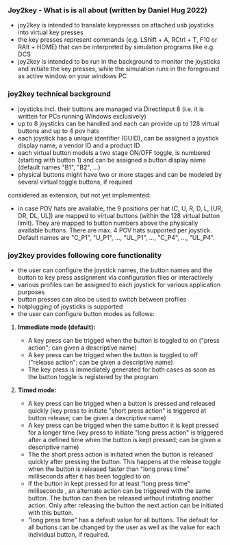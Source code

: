 ### Joy2key - What is is all about (written by Daniel Hug 2022)

- joy2key is intended to translate keypresses on attached usb joysticks into virtual key presses
- the key presses represent commands (e.g. LShift + A, RCtrl + T, F10 or RAlt + HOME) that can be interpreted by simulation programs like e.g. DCS
- joy2key is intended to be run in the background to monitor the joysticks and initiate the key presses, while the simulation runs in the foreground as active window on your windows PC

### joy2key technical background

- joysticks incl. their buttons are managed via DirectInput 8 (i.e. it is written for PCs running Windows exclusively)
- up to 8 joysticks can be handled and each can provide up to 128 virtual buttons and up to 4 pov hats
- each joystick has a unique identifier (GUID), can be assigned a joystick display name, a vendor ID and a product ID
- each virtual button models a two stage ON/OFF toggle, is numbered (starting with button 1) and can be assigned a button display name (default names "B1", "B2", ...)
- physical buttons might have two or more stages and can be modeled by several virtual toggle buttons, if required

considered as extension, but not yet implemented:

- in case POV hats are available, the 9 positions per hat (C, U, R, D, L, [UR, DR, DL, UL]) are mapped to virtual buttons (within the 128 virtual button limit). They are mapped to button numbers above the physically available buttons. There are max. 4 POV hats supported per joystick. Default names are "C_P1", "U_P1", ..., "UL_P1", ..., "C_P4", ..., "UL_P4".

### joy2key provides following core functionality

- the user can configure the joystick names, the button names and the button to key press assignment via configuration files or interactively
- various profiles can be assigned to each joystick for various application purposes
- button presses can also be used to switch between profiles
- hotplugging of joysticks is supported
- the user can configure button modes as follows:

1. **Immediate mode (default):**
    - A key press can be trigged when the button is toggled to on ("press action"; can given a descriptive name)
    - A key press can be trigged when the button is toggled to off ("release action"; can be given a descriptive name)
    - The key press is immediately generated for both cases as soon as the button toggle is registered by the program

2. **Timed mode:**
    - A key press can be trigged when a button is pressed and released quickly (key press to initiate "short press action" is triggered at button release; can be given a descriptive name)
    - A key press can be trigged when the same button it is kept pressed for a longer time (key press to initiate "long press action" is triggered after a defined time when the button is kept pressed; can be given a descriptive name)
    - The the short press action is initiated when the button is released quickly after pressing the button. This happens at the release toggle when the button is released faster than "long press time" milliseconds after it has been toggled to on.
    - If the button in kept pressed for at least "long press time" milliseconds , an alternate action can be triggered with the same button. The button can then be released without initiating another action. Only after releasing the button the next action can be initiated with this button.
    - "long press time" has a default value for all buttons. The default for all buttons can be changed by the user as well as the value for each individual button, if required.
